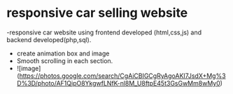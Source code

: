 # responsive car selling website
-responsive car website using frontend developed (html,css,js) and backend developed(php,sql).
- create animation box and image
- Smooth scrolling in each section.
- ![image] (https://photos.google.com/search/CgAiCBIGCgRyAgoAKI7JsdX+Mg%3D%3D/photo/AF1QipO8YkgwfLNfK-nl8M_U8ftpE45t3GsGwMm8wMy0)
